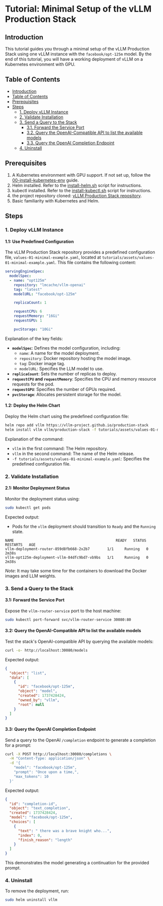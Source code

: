 # Tutorial: Minimal Setup of the vLLM Production Stack

## Introduction

This tutorial guides you through a minimal setup of the vLLM Production Stack using one vLLM instance with the `facebook/opt-125m` model. By the end of this tutorial, you will have a working deployment of vLLM on a Kubernetes environment with GPU.

## Table of Contents

- [Introduction](#introduction)
- [Table of Contents](#table-of-contents)
- [Prerequisites](#prerequisites)
- [Steps](#steps)
  - [1. Deploy vLLM Instance](#1-deploy-vllm-instance)
  - [2. Validate Installation](#2-validate-installation)
  - [3. Send a Query to the Stack](#3-send-a-query-to-the-stack)
    - [3.1. Forward the Service Port](#31-forward-the-service-port)
    - [3.2. Query the OpenAI-Compatible API to list the available models](#32-query-the-openai-compatible-api-to-list-the-available-models)
    - [3.3. Query the OpenAI Completion Endpoint](#33-query-the-openai-completion-endpoint)
  - [4. Uninstall](#4-uninstall)

## Prerequisites

1. A Kubernetes environment with GPU support. If not set up, follow the [00-install-kubernetes-env](00-install-kubernetes-env.md) guide.
2. Helm installed. Refer to the [install-helm.sh](install-helm.sh) script for instructions.
3. kubectl installed. Refer to the [install-kubectl.sh](install-kubectl.sh) script for instructions.
4. the project repository cloned: [vLLM Production Stack repository](https://github.com/vllm-project/production-stack).
5. Basic familiarity with Kubernetes and Helm.

## Steps

### 1. Deploy vLLM Instance

#### 1.1: Use Predefined Configuration

The vLLM Production Stack repository provides a predefined configuration file, `values-01-minimal-example.yaml`, located at `tutorials/assets/values-01-minimal-example.yaml`. This file contains the following content:

```yaml
servingEngineSpec:
  modelSpec:
  - name: "opt125m"
    repository: "lmcache/vllm-openai"
    tag: "latest"
    modelURL: "facebook/opt-125m"

    replicaCount: 1

    requestCPU: 6
    requestMemory: "16Gi"
    requestGPU: 1

    pvcStorage: "10Gi"
```

Explanation of the key fields:

- **`modelSpec`**: Defines the model configuration, including:
  - `name`: A name for the model deployment.
  - `repository`: Docker repository hosting the model image.
  - `tag`: Docker image tag.
  - `modelURL`: Specifies the LLM model to use.
- **`replicaCount`**: Sets the number of replicas to deploy.
- **`requestCPU` and `requestMemory`**: Specifies the CPU and memory resource requests for the pod.
- **`requestGPU`**: Specifies the number of GPUs required.
- **`pvcStorage`**: Allocates persistent storage for the model.

#### 1.2: Deploy the Helm Chart

Deploy the Helm chart using the predefined configuration file:

```bash
helm repo add vllm https://vllm-project.github.io/production-stack
helm install vllm vllm/production-stack -f tutorials/assets/values-01-minimal-example.yaml
```

Explanation of the command:

- `vllm` in the first command: The Helm repository.
- `vllm` in the second command: The name of the Helm release.
- `-f tutorials/assets/values-01-minimal-example.yaml`: Specifies the predefined configuration file.

### 2. Validate Installation

#### 2.1: Monitor Deployment Status

Monitor the deployment status using:

```bash
sudo kubectl get pods
```

Expected output:

- Pods for the `vllm` deployment should transition to `Ready` and the `Running` state.

```plaintext
NAME                                               READY   STATUS    RESTARTS   AGE
vllm-deployment-router-859d8fb668-2x2b7        1/1     Running   0          2m38s
vllm-opt125m-deployment-vllm-84dfc9bd7-vb9bs   1/1     Running   0          2m38s
```

_Note_: It may take some time for the containers to download the Docker images and LLM weights.

### 3. Send a Query to the Stack

#### 3.1: Forward the Service Port

Expose the `vllm-router-service` port to the host machine:

```bash
sudo kubectl port-forward svc/vllm-router-service 30080:80
```

#### 3.2: Query the OpenAI-Compatible API to list the available models

Test the stack's OpenAI-compatible API by querying the available models:

```bash
curl -o- http://localhost:30080/models
```

Expected output:

```json
{
  "object": "list",
  "data": [
    {
      "id": "facebook/opt-125m",
      "object": "model",
      "created": 1737428424,
      "owned_by": "vllm",
      "root": null
    }
  ]
}
```

#### 3.3: Query the OpenAI Completion Endpoint

Send a query to the OpenAI `/completion` endpoint to generate a completion for a prompt:

```bash
curl -X POST http://localhost:30080/completions \
  -H "Content-Type: application/json" \
  -d '{
    "model": "facebook/opt-125m",
    "prompt": "Once upon a time,",
    "max_tokens": 10
  }'
```

Expected output:

```json
{
  "id": "completion-id",
  "object": "text_completion",
  "created": 1737428424,
  "model": "facebook/opt-125m",
  "choices": [
    {
      "text": " there was a brave knight who...",
      "index": 0,
      "finish_reason": "length"
    }
  ]
}
```

This demonstrates the model generating a continuation for the provided prompt.

### 4. Uninstall

To remove the deployment, run:

```bash
sudo helm uninstall vllm
```
